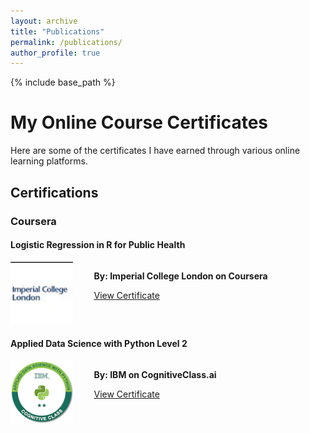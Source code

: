 ```yaml
---
layout: archive
title: "Publications"
permalink: /publications/
author_profile: true
---
```

{% include base_path %}

# My Online Course Certificates

Here are some of the certificates I have earned through various online learning platforms.

## Certifications

### Coursera

#### Logistic Regression in R for Public Health
<div style="display: flex;">
    <div style="flex: 1;">
        <a href="https://www.coursera.org/account/accomplishments/verify/">
            <img src="../images/image.png" alt="LR in R" style="width: 100px;"/>
        </a>
    </div>
    <div style="flex: 3; padding-left: 10px;">
        <p><strong>By: Imperial College London on Coursera</strong></p>
        <p><a href="https://www.coursera.org/account/accomplishments/verify/MXSMDK4LPKRX">View Certificate</a></p>
    </div>
</div>



#### Applied Data Science with Python Level 2
<div style="display: flex;">
    <div style="flex: 1;">
        <a href="https://www.credly.com/badges/813ee73d-fe40-49c7-85d0-b7f193a4c195/public_url">
            <img src="../images/applied-data-science-with-python-level-2.png" alt="Certificate" style="width: 100px;"/>
        </a>
    </div>
    <div style="flex: 3; padding-left: 10px;">
        <p><strong>By: IBM on CognitiveClass.ai</strong></p>
        <p><a href="https://www.credly.com/badges/813ee73d-fe40-49c7-85d0-b7f193a4c195/public_url">View Certificate</a></p>
    </div>
</div>


